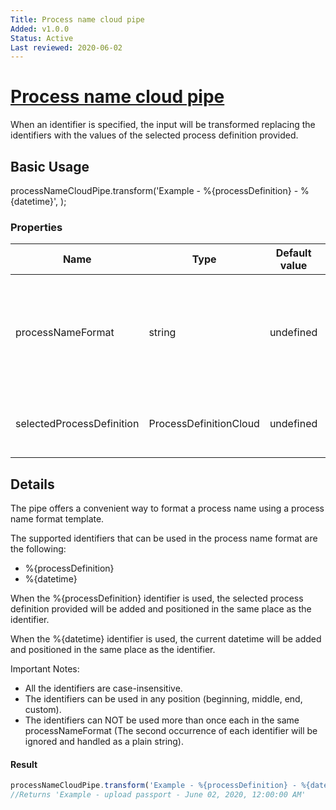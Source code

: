 ```yaml
---
Title: Process name cloud pipe
Added: v1.0.0
Status: Active
Last reviewed: 2020-06-02
---
```


# [Process name cloud pipe](../../../lib/process-services-cloud/src/lib/pipes/process-name-cloud.pipe.ts "Defined in process-name-cloud.pipe.ts")

When an identifier is specified, the input will be transformed replacing the identifiers with the values of the selected process definition provided.
## Basic Usage
processNameCloudPipe.transform('Example - %{processDefinition} - %{datetime}', );
### Properties

| Name | Type | Default value | Description |
| ---- | ---- | ------------- | ----------- |
| processNameFormat | string | undefined | The process name format including the preferred identifiers to be used |
| selectedProcessDefinition | ProcessDefinitionCloud | undefined | (optional) The selected process definition |

## Details
The pipe offers a convenient way to format a process name using a process name format template.

The supported identifiers that can be used in the process name format are the following:

- %{processDefinition}
- %{datetime}

When the %{processDefinition} identifier is used, the selected process definition provided
will be added and positioned in the same place as the identifier.

When the %{datetime} identifier is used, the current datetime will be added and positioned in the same place as the identifier.

Important Notes:
- All the identifiers are case-insensitive.
- The identifiers can be used in any position (beginning, middle, end, custom).
- The identifiers can NOT be used more than once each in the same processNameFormat (The second occurrence of each identifier will be ignored
and handled as a plain string).

#### Result

```ts
processNameCloudPipe.transform('Example - %{processDefinition} - %{datetime}', new ProcessDefinitionCloud({ name: 'upload-passport'}));
//Returns 'Example - upload passport - June 02, 2020, 12:00:00 AM'
```
